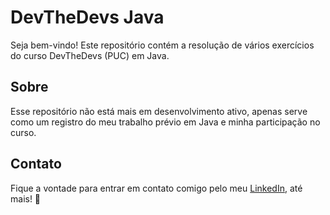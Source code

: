 # DevTheDevs Java

Seja bem-vindo! Este repositório contém a resolução de vários exercícios do curso DevTheDevs (PUC) em Java.

## Sobre

Esse repositório não está mais em desenvolvimento ativo, apenas serve como um registro do meu trabalho prévio em Java e minha participação no curso.

## Contato

Fique a vontade para entrar em contato comigo pelo meu <a href="https://www.linkedin.com/in/cmiguelwm/" target="_blank">LinkedIn</a>, até mais! 👋
